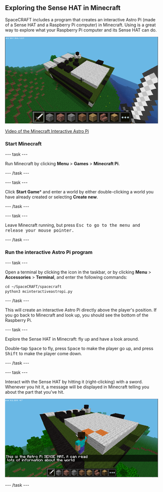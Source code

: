 ## Exploring the Sense HAT in Minecraft

SpaceCRAFT includes a program that creates an interactive Astro Pi (made of a Sense HAT and a Raspberry Pi computer) in Minecraft. Using is a great way to explore what your Raspberry Pi computer and its Sense HAT can do.

![Minecraft Interactive Astro Pi](images/astropimc.png)

[Video of the Minecraft Interactive Astro Pi](https://youtu.be/2OJeBvv7m-I)

### Start Minecraft

--- task ---

Run Minecraft by clicking **Menu** > **Games** > **Minecraft Pi**.

--- /task ---

--- task ---

Click **Start Game*** and enter a world by either double-clicking a world you have already created or selecting **Create new**.

--- /task ---
 
--- task ---

Leave Minecraft running, but press <kbd>Esc<kbd> to go to the menu and release your mouse pointer.

--- /task ---

### Run the interactive Astro Pi program

--- task ---

Open a terminal by clicking the icon in the taskbar, or by clicking **Menu** > **Accessories** > **Terminal**, and enter the following commands:

```
cd ~/SpaceCRAFT/spacecraft
python3 mcinteractiveastropi.py
```

--- /task ---

This will create an interactive Astro Pi directly above the player's position. If you go back to Minecraft and look up, you should see the bottom of the Raspberry Pi. 

--- task ---

Explore the Sense HAT in Minecraft: fly up and have a look around. 

Double-tap <kbd>Space</kbd> to fly, press <kbd>Space</kbd> to make the player go up, and press <kbd>Shift</kbd> to make the player come down.

--- /task ---

--- task ---

Interact with the Sense HAT by hitting it (right-clicking) with a sword. Whenever you hit it, a message will be displayed in Minecraft telling you about the part that you've hit.  

![Interactive Sense HAT](images/interactivepi.png)

--- /task ---
